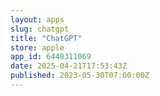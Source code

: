 ```yaml
---
layout: apps
slug: chatgpt
title: "ChatGPT"
store: apple
app_id: 6448311069
date: 2025-04-21T17:53:43Z
published: 2023-05-30T07:00:00Z
---
```

